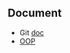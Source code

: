 ## Document

- Git [doc](https://viblo.asia/p/quy-trinh-lam-viec-chuan-chi-voi-git-eW65G10RZDO)
- [OOP](https://vi.wikipedia.org/wiki/L%E1%BA%ADp_tr%C3%ACnh_h%C6%B0%E1%BB%9Bng_%C4%91%E1%BB%91i_t%C6%B0%E1%BB%A3ng)